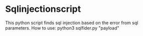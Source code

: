 # Sqlinjectionscript
This python script finds sql injection based on the error from sql parameters.
How to use:
python3 sqlfider.py <url> "payload"
